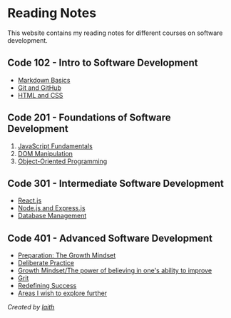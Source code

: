 # Reading Notes

This website contains my reading notes for different courses on software development.

## Code 102 - Intro to Software Development
- [Markdown Basics](code102/markdown-basics/README.md)
- [Git and GitHub](code102/git-and-github/README.md)
- [HTML and CSS](code102/html-and-css/README.md)

## Code 201 - Foundations of Software Development
1. [JavaScript Fundamentals](code201/javascript-fundamentals/README.md)
2. [DOM Manipulation](code201/dom-manipulation/README.md)
3. [Object-Oriented Programming](code201/object-oriented-programming/README.md)

## Code 301 - Intermediate Software Development
- [React.js](code301/react-js/README.md)
- [Node.js and Express.js](code301/node-js-express-js/README.md)
- [Database Management](code301/database-management/README.md)

## Code 401 - Advanced Software Development
- [Preparation: The Growth Mindset](code401/preparation-growth-mindset/README.md)
- [Deliberate Practice](code401/deliberate-practice/README.md)
- [Growth Mindset/The power of believing in one's ability to improve](code401/growth-mindset/README.md)
- [Grit](code401/grit/README.md)
- [Redefining Success](code401/redefining-success/README.md)
- [Areas I wish to explore further](code401/areas-to-explore/README.md)

*Created by [laith](https://github.com/laith-vlad)*

